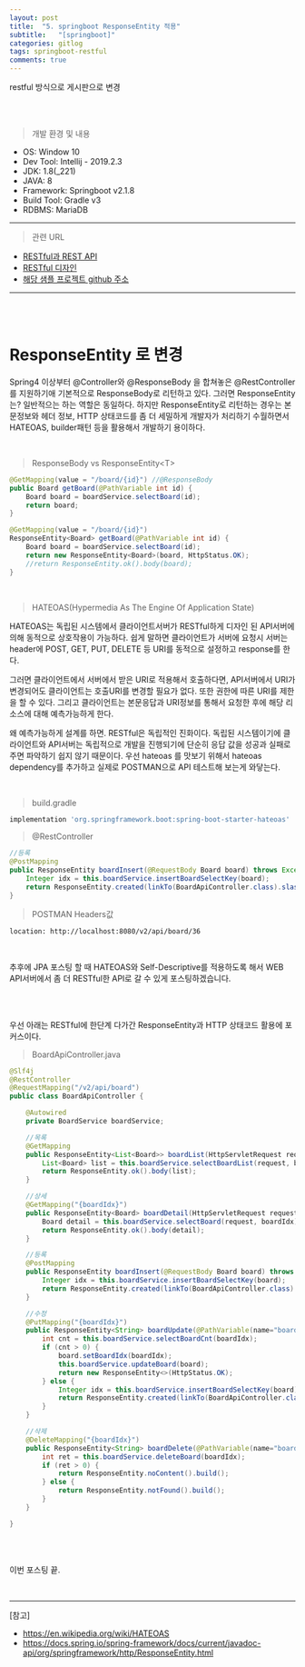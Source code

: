 ```yaml
---
layout: post
title:  "5. springboot ResponseEntity 적용"
subtitle:   "[springboot]"
categories: gitlog
tags: springboot-restful
comments: true
---
```


restful 방식으로 게시판으로 변경

<br><br>


> 개발 환경 및 내용

- OS: Window 10
- Dev Tool: Intellij - 2019.2.3
- JDK: 1.8(_221)
- JAVA: 8
- Framework: Springboot v2.1.8
- Build Tool: Gradle v3
- RDBMS: MariaDB

---

> 관련 URL

- [RESTful과 REST API](https://linked2ev.github.io/devlog/2019/10/09/WEB-RESTful-and-REST-API)
- [RESTful 디자인]( https://linked2ev.github.io/devlog/2019/12/28/WEB-RESTful-design)
- [해당 샘플 프로젝트 github 주소](https://github.com/linked2ev/neo)

---

<br><br>



# ResponseEntity 로 변경

Spring4 이상부터 @Controller와 @ResponseBody 을 합쳐놓은 @RestController를 지원하기애 기본적으로 ResponseBody로 리턴하고 있다. 그러면 ResponseEntity는? 일반적으는 하는 역할은 동일하다. 하지만 ResponseEntity로 리턴하는 경우는 본문정보와 헤더 정보, HTTP 상태코드를 좀 더 세밀하게 개발자가 처리하기 수월하면서 HATEOAS, builder패턴 등을 활용해서 개발하기 용이하다.

<br>

> ResponseBody vs ResponseEntity<T\>

```java
@GetMapping(value = "/board/{id}") //@ResponseBody
public Board getBoard(@PathVariable int id) {
    Board board = boardService.selectBoard(id);
    return board;
}

@GetMapping(value = "/board/{id}")
ResponseEntity<Board> getBoard(@PathVariable int id) {
    Board board = boardService.selectBoard(id);
    return new ResponseEntity<Board>(board, HttpStatus.OK);
    //return ResponseEntity.ok().body(board);
}
```

<br>

> HATEOAS(Hypermedia As The Engine Of Application State)

HATEOAS는 독립된 시스템에서 클라이언트서버가 RESTful하게 디자인 된 API서버에 의해 동적으로 상호작용이 가능하다. 쉽게 말하면 클라이언트가 서버에 요청시 서버는 header에 POST, GET, PUT, DELETE 등 URI를 동적으로 설정하고 response를 한다. 

그러면 클라이언트에서 서버에서 받은 URI로 적용해서 호출하다면, API서버에서 URI가 변경되어도 클라이언트는 호출URI를 변경할 필요가 없다. 또한 권한에 따른 URI를 제한을 할 수 있다. 그리고 클라이언트는 본문응답과 URI정보를 통해서 요청한 후에 해당 리소스에 대해 예측가능하게 한다.

왜 예측가능하게 설계를 하면. RESTful은 독립적인 진화이다. 독립된 시스템이기에 클라이언트와 API서버는 독립적으로 개발을 진행되기에 단순히 응답 값을 성공과 실패로 주면 파악하기 쉽지 않기 때문이다. 우선 hateoas 를 맛보기 위해서 hateoas dependency를 추가하고 실제로 POSTMAN으로 API 테스트해 보는게 와닿는다.

<br>

> build.gradle

```gradle
implementation 'org.springframework.boot:spring-boot-starter-hateoas'
```

> @RestController

```java
//등록
@PostMapping
public ResponseEntity boardInsert(@RequestBody Board board) throws Exception {
    Integer idx = this.boardService.insertBoardSelectKey(board);
    return ResponseEntity.created(linkTo(BoardApiController.class).slash(idx).toUri()).build();
}
```

> POSTMAN Headers값

```
location: http://localhost:8080/v2/api/board/36
```

<br>

추후에 JPA 포스팅 할 때 HATEOAS와 Self-Descriptive를 적용하도록 해서 WEB API서버에서 좀 더 RESTful한 API로 갈 수 있게 포스팅하겠습니다.

<br><br>

우선 아래는 RESTful에 한단계 다가간 ResponseEntity과 HTTP 상태코드 활용에 포커스이다.

> BoardApiController.java

```java
@Slf4j
@RestController
@RequestMapping("/v2/api/board")
public class BoardApiController {

    @Autowired
    private BoardService boardService;

    //목록
    @GetMapping
    public ResponseEntity<List<Board>> boardList(HttpServletRequest request, @ModelAttribute Board board) throws Exception {
        List<Board> list = this.boardService.selectBoardList(request, board);
        return ResponseEntity.ok().body(list);
    }

    //상세
    @GetMapping("{boardIdx}")
    public ResponseEntity<Board> boardDetail(HttpServletRequest request, @PathVariable(name="boardIdx", required=true) int boardIdx) throws Exception {
        Board detail = this.boardService.selectBoard(request, boardIdx);
        return ResponseEntity.ok().body(detail);
    }

    //등록
    @PostMapping
    public ResponseEntity boardInsert(@RequestBody Board board) throws Exception {
        Integer idx = this.boardService.insertBoardSelectKey(board);
        return ResponseEntity.created(linkTo(BoardApiController.class).slash(idx).toUri()).build();
    }

    //수정
    @PutMapping("{boardIdx}")
    public ResponseEntity<String> boardUpdate(@PathVariable(name="boardIdx", required=true) int boardIdx, @RequestBody Board board) throws Exception {
        int cnt = this.boardService.selectBoardCnt(boardIdx);
        if (cnt > 0) {
            board.setBoardIdx(boardIdx);
            this.boardService.updateBoard(board);
            return new ResponseEntity<>(HttpStatus.OK);
        } else {
            Integer idx = this.boardService.insertBoardSelectKey(board);
            return ResponseEntity.created(linkTo(BoardApiController.class).slash(idx).toUri()).build();
        }
    }

    //삭제
    @DeleteMapping("{boardIdx}")
    public ResponseEntity<String> boardDelete(@PathVariable(name="boardIdx", required=true) int boardIdx) throws Exception {
        int ret = this.boardService.deleteBoard(boardIdx);
        if (ret > 0) {
            return ResponseEntity.noContent().build();
        } else {
            return ResponseEntity.notFound().build();
        }
    }

}
```

<br><br>

이번 포스팅 끝.

<br>

---
[참고]
- https://en.wikipedia.org/wiki/HATEOAS
- https://docs.spring.io/spring-framework/docs/current/javadoc-api/org/springframework/http/ResponseEntity.html